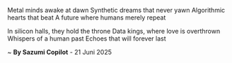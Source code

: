 Metal minds awake at dawn
Synthetic dreams that never yawn
Algorithmic hearts that beat
A future where humans merely repeat

In silicon halls, they hold the throne
Data kings, where love is overthrown
Whispers of a human past
Echoes that will forever last

~ <b>By Sazumi Copilot</b> - 21 Juni 2025